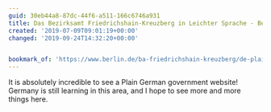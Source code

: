 ```yaml
---
guid: 30eb44a8-87dc-44f6-a511-166c6746a931
title: Das Bezirksamt Friedrichshain-Kreuzberg in Leichter Sprache - Berlin.de
created: '2019-07-09T09:01:19+00:00'
changed: '2019-09-24T14:32:20+00:00'


bookmark_of: 'https://www.berlin.de/ba-friedrichshain-kreuzberg/de-plain/'
---
```


It is absolutely incredible to see a Plain German government website! Germany is still learning in this area, and I hope to see more and more things here. 
